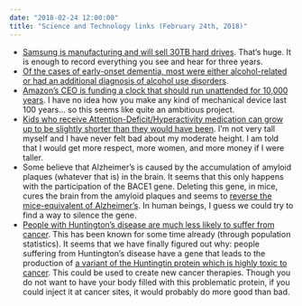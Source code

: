 ```yaml
---
date: "2018-02-24 12:00:00"
title: "Science and Technology links (February 24th, 2018)"
---
```




- [Samsung is manufacturing and will sell 30TB hard drives](https://www.anandtech.com/show/12448/samsung-begins-mass-production-of-pm1643-sas-ssds-with-3072-tb-capacity). That&rsquo;s huge. It is enough to record everything you see and hear for three years. 
- [Of the cases of early-onset dementia, most were either alcohol-related or had an additional diagnosis of alcohol use disorders](http://www.medicinesresources.nhs.uk/en/Medicines-Awareness/Primary-Research/Other-primary-research/Contribution-of-alcohol-use-disorders-to-the-burden-of-dementia-in-France-200813-a-nationwide-retrospective-cohort-study/).
- [Amazon&rsquo;s CEO is funding a clock that should run unattended for 10,000 years](https://www.cnet.com/news/jeff-bezos-shares-video-of-new-10000-year-clock-project/). I have no idea how you make any kind of mechanical device last 100 years&hellip; so this seems like quite an ambitious project.
- [Kids who receive Attention-Deficit/Hyperactivity medication can grow up to be slightly shorter than they would have been](http://online.liebertpub.com/doi/abs/10.1089/cap.2016.0150). I&rsquo;m not very tall myself and I have never felt bad about my moderate height. I am told that I would get more respect, more women, and more money if I were taller. 
- Some believe that Alzheimer&rsquo;s is caused by the accumulation of amyloid plaques (whatever that is) in the brain. It seems that this only happens with the participation of the BACE1 gene. Deleting this gene, in mice, cures the brain from the amyloid plaques and seems to [reverse the mice-equivalent of Alzheimer&rsquo;s](http://jem.rupress.org/content/early/2018/02/13/jem.20171831). In human beings, I guess we could try to find a way to silence the gene.
- [People with Huntington&rsquo;s disease are much less likely to suffer from cancer](https://en.wikipedia.org/wiki/Huntington's_disease). This has been known for some time already (through population statistics). It seems that we have finally figured out why: people suffering from Huntington&rsquo;s disease have a gene that leads to the production of [a variant of the Huntingtin protein which is highly toxic to cancer](http://embor.embopress.org/content/early/2018/02/07/embr.201745336). This could be used to create new cancer therapies. Though you do not want to have your body filled with this problematic protein, if you could inject it at cancer sites, it would probably do more good than bad. 


